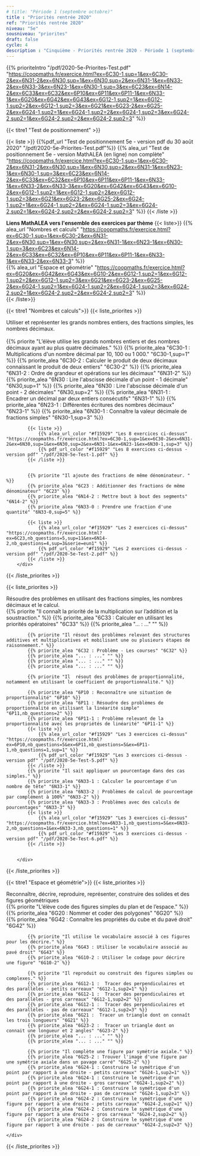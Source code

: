 ```yaml
---
# title: "Période 1 (septembre octobre)"
title : "Priorités rentrée 2020"
ref: "Priorités rentrée 2020"
niveau: "5e"
sousniveau: "priorites"
draft: false
cycle: 4
description : "Cinquième - Priorités rentrée 2020 - Période 1 (septembre octobre)"
---
```

<!-- 
Début de l'url commune 
https://coopmaths.fr/exercice.html?

Tous les exos actuellement dispos
ex=6C30-1,sup=1&ex=6C30-2&ex=6N31-2&ex=6N30,sup=1&ex=6N30,sup=2&ex=6N31-1&ex=6N23-1&ex=6N30-1,sup=3&ex=6C23&ex=6N14-2&ex=6C33&ex=6C32&ex=6P10&ex=6P11&ex=6P11-1&ex=6N33-1&ex=6N33-2&ex=6N33-3&ex=6G20&ex=6G42&ex=6G43&ex=6G12-1,sup2=1&ex=6G12-1,sup2=2&ex=6G12-1,sup2=3&ex=6G21&ex=6G23-2&ex=6G25-2&ex=6G24-1,sup2=1&ex=6G24-1,sup2=2&ex=6G24-1,sup2=3&ex=6G24-2,sup2=1&ex=6G24-2,sup2=2&ex=6G24-2,sup2=3

Nombres et calculs
ex=6C30-1,sup=1&ex=6C30-2&ex=6N31-2&ex=6N30,sup=1&ex=6N30,sup=2&ex=6N31-1&ex=6N23-1&ex=6N30-1,sup=3&ex=6C23&ex=6N14-2&ex=6C33&ex=6C32&ex=6P10&ex=6P11&ex=6P11-1&ex=6N33-1&ex=6N33-2&ex=6N33-3

Espace et géométrie
ex=6G20&ex=6G42&ex=6G43&ex=6G10-2&ex=6G12-1,sup2=1&ex=6G12-1,sup2=2&ex=6G12-1,sup2=3&ex=6G21&ex=6G23-2&ex=6G25-2&ex=6G24-1,sup2=1&ex=6G24-1,sup2=2&ex=6G24-1,sup2=3&ex=6G24-2,sup2=1&ex=6G24-2,sup2=2&ex=6G24-2,sup2=3
 -->


<!-- <h2 class="ui horizontal divider header">Priorités</h2>
<h3 class="ui horizontal divider header">Test de positionnement</h3> -->
{{% prioriteIntro "/pdf/2020-5e-Priorites-Test.pdf" "https://coopmaths.fr/exercice.html?ex=6C30-1,sup=1&ex=6C30-2&ex=6N31-2&ex=6N30,sup=1&ex=6N30,sup=2&ex=6N31-1&ex=6N33-2&ex=6N33-3&ex=6N23-1&ex=6N30-1,sup=3&ex=6C23&ex=6N14-2&ex=6C33&ex=6C32&ex=6P10&ex=6P11&ex=6P11-1&ex=6N33-1&ex=6G20&ex=6G42&ex=6G43&ex=6G12-1,sup2=1&ex=6G12-1,sup2=2&ex=6G12-1,sup2=3&ex=6G21&ex=6G23-2&ex=6G25-2&ex=6G24-1,sup2=1&ex=6G24-1,sup2=2&ex=6G24-1,sup2=3&ex=6G24-2,sup2=1&ex=6G24-2,sup2=2&ex=6G24-2,sup2=3"  %}}

{{< titre1 "Test de positionnement" >}}

{{< liste >}}
	{{%pdf_url "Test de positionnement 5e  - version pdf du 30 août 2020" "/pdf/2020-5e-Priorites-Test.pdf"%}}
	{{% alea_url "Test de positionnement 5e - version MathALEA (en ligne) non complète" "https://coopmaths.fr/exercice.html?ex=6C30-1,sup=1&ex=6C30-2&ex=6N31-2&ex=6N30,sup=1&ex=6N30,sup=2&ex=6N31-1&ex=6N23-1&ex=6N30-1,sup=3&ex=6C23&ex=6N14-2&ex=6C33&ex=6C32&ex=6P10&ex=6P11&ex=6P11-1&ex=6N33-1&ex=6N33-2&ex=6N33-3&ex=6G20&ex=6G42&ex=6G43&ex=6G10-2&ex=6G12-1,sup2=1&ex=6G12-1,sup2=2&ex=6G12-1,sup2=3&ex=6G21&ex=6G23-2&ex=6G25-2&ex=6G24-1,sup2=1&ex=6G24-1,sup2=2&ex=6G24-1,sup2=3&ex=6G24-2,sup2=1&ex=6G24-2,sup2=2&ex=6G24-2,sup2=3" %}}
{{< /liste >}}

**Liens MathALEA vers l'ensemble des exercices par thème**
{{< liste>}}
{{% alea_url "Nombres et calculs" "https://coopmaths.fr/exercice.html?ex=6C30-1,sup=1&ex=6C30-2&ex=6N31-2&ex=6N30,sup=1&ex=6N30,sup=2&ex=6N31-1&ex=6N23-1&ex=6N30-1,sup=3&ex=6C23&ex=6N14-2&ex=6C33&ex=6C32&ex=6P10&ex=6P11&ex=6P11-1&ex=6N33-1&ex=6N33-2&ex=6N33-3" %}}	
{{% alea_url "Espace et géométrie" "https://coopmaths.fr/exercice.html?ex=6G20&ex=6G42&ex=6G43&ex=6G10-2&ex=6G12-1,sup2=1&ex=6G12-1,sup2=2&ex=6G12-1,sup2=3&ex=6G21&ex=6G23-2&ex=6G25-2&ex=6G24-1,sup2=1&ex=6G24-1,sup2=2&ex=6G24-1,sup2=3&ex=6G24-2,sup2=1&ex=6G24-2,sup2=2&ex=6G24-2,sup2=3" %}}	
{{< /liste>}}


<!-- <h3 class="ui horizontal divider header">Nombres et calculs</h3> -->
{{< titre1 "Nombres et calculs">}}
{{< liste_priorites >}}
	<div class="item">
		<i class="large black chevron circle right icon"></i>
		<div class="header content">Utiliser et représenter les grands nombres entiers, des fractions simples, les nombres décimaux.</div>	
			{{% priorite "L’élève utilise les grands nombres entiers et des nombres décimaux ayant au plus quatre décimales." %}}
			{{% priorite_alea "6C30-1 : Multiplications d'un nombre décimal par 10, 100 ou 1 000." "6C30-1,sup=1" %}}
			{{% priorite_alea "6C30-2 : Calculer le produit de deux décimaux connaissant le produit de deux entiers" "6C30-2" %}}
			{{% priorite_alea "6N31-2 : Ordre de grandeur et opérations sur les décimaux" "6N31-2" %}}
			{{% priorite_alea "6N30 : Lire l'abscisse décimale d'un point - 1 décimale" "6N30,sup=1" %}}
			{{% priorite_alea "6N30 : Lire l'abscisse décimale d'un point - 2 décimales" "6N30,sup=2" %}}
			{{% priorite_alea "6N31-1 : Encadrer un décimal par deux entiers consécutifs" "6N31-1" %}}
			{{% priorite_alea "6N23-1 : Différentes écritures des nombres décimaux" "6N23-1" %}}
			{{% priorite_alea "6N30-1 : Connaître la valeur décimale de fractions simples" "6N30-1,sup=3" %}}

			{{< liste >}}
				{{% alea_url_color "#f15929" "Les 8 exercices ci-dessus" "https://coopmaths.fr/exercice.html?ex=6C30-1,sup=1&ex=6C30-2&ex=6N31-2&ex=6N30,sup=1&ex=6N30,sup=2&ex=6N31-1&ex=6N23-1&ex=6N30-1,sup=3" %}}	
				{{% pdf_url_color "#f15929" "Les 8 exercices ci-dessus - version pdf" "/pdf/2020-5e-Test-1.pdf" %}}
			{{< /liste >}}
						

			{{% priorite "Il ajoute des fractions de même dénominateur. " %}}
			{{% priorite_alea "6C23 : Additionner des fractions de même dénominateur" "6C23" %}}			
			{{% priorite_alea "6N14-2 : Mettre bout à bout des segments" "6N14-2" %}}
			{{% priorite_alea "6N33-0 : Prendre une fraction d'une quantité" "6N33-0,sup=5" %}}

			{{< liste >}}
				{{% alea_url_color "#f15929" "Les 2 exercices ci-dessus" "https://coopmaths.fr/exercice.html?ex=6C23,nb_questions=5,sup=11&ex=6N14-2,nb_questions=4,sup=3&serie=eun1" %}}	
				{{% pdf_url_color "#f15929" "Les 2 exercices ci-dessus - version pdf" "/pdf/2020-5e-Test-2.pdf" %}}
			{{< /liste >}}
		</div>	
{{< /liste_priorites >}}

{{< liste_priorites >}}
	<div class="item">
		<i class="large black chevron circle right icon"></i>
		<div class="header content">Résoudre des problèmes en utilisant des fractions simples, les nombres décimaux et le calcul.</div>	
			{{% priorite "Il connaît la priorité de la multiplication sur l’addition et la soustraction." %}}
			{{% priorite_alea "6C33 : Calculer en utilisant les priorités opératoires" "6C33" %}}
			{{% priorite_alea "... : ..." "" %}}
			
			{{% priorite "Il résout des problèmes relevant des structures additives et multiplicatives et mobilisant une ou plusieurs étapes de raisonnement." %}}
			{{% priorite_alea "6C32 : Problème - Les courses" "6C32" %}}
			{{% priorite_alea "... : ..." "" %}}
			{{% priorite_alea "... : ..." "" %}}
			{{% priorite_alea "... : ..." "" %}}

			{{% priorite "Il  résout des problèmes de proportionnalité, notamment en utilisant le coefficient de proportionnalité." %}}

			{{% priorite_alea "6P10 : Reconnaître une situation de proportionnalité" "6P10" %}}
			{{% priorite_alea "6P11 : Résoudre des problèmes de proportionnalité en utilisant la linéarité simple" "6P11,nb_questions=2" %}}
			{{% priorite_alea "6P11-1 : Problème relevant de la proportionnalité avec les propriétés de linéarité" "6P11-1" %}}	
			{{< liste >}}
				{{% alea_url_color "#f15929" "Les 3 exercices ci-dessus" "https://coopmaths.fr/exercice.html?ex=6P10,nb_questions=5&ex=6P11,nb_questions=5&ex=6P11-1,nb_questions=1,sup=1" %}}	
				{{% pdf_url_color "#f15929" "Les 3 exercices ci-dessus - version pdf" "/pdf/2020-5e-Test-5.pdf" %}}
			{{< /liste >}}
			{{% priorite "Il sait appliquer un pourcentage dans des cas simples." %}}			
			{{% priorite_alea "6N33-1 : Calculer le pourcentage d'un nombre de tête" "6N33-1" %}}
			{{% priorite_alea "6N33-2 : Problèmes de calcul de pourcentage par complément à 100%" "6N33-2" %}}			
			{{% priorite_alea "6N33-3 : Problèmes avec des calculs de pourcentages" "6N33-3" %}}
			{{< liste >}}
				{{% alea_url_color "#f15929" "Les 3 exercices ci-dessus" "https://coopmaths.fr/exercice.html?ex=6N33-1,nb_questions=5&ex=6N33-2,nb_questions=1&ex=6N33-3,nb_questions=1" %}}	
				{{% pdf_url_color "#f15929" "Les 3 exercices ci-dessus - version pdf" "/pdf/2020-5e-Test-6.pdf" %}}
			{{< /liste >}}


		</div>	
{{< /liste_priorites >}}

<!-- <h3 class="ui horizontal divider header">Espace et géométrie</h3> -->
{{< titre1 "Espace et géométrie">}}
{{< liste_priorites >}}
	<div class="item">
		<i class="large black chevron circle right icon"></i>
		<div class="header content">Reconnaître, décrire, reproduire, représenter, construire des solides et des figures géométriques</div>	
			{{% priorite "L’élève code des figures simples du plan et de l’espace." %}}
			{{% priorite_alea "6G20 :  Nommer et coder des polygones" "6G20" %}}	
			{{% priorite_alea "6G42 :  Connaître les propriétés du cube et du pavé droit" "6G42" %}}
			
			{{% priorite "Il utilise le vocabulaire associé à ces figures pour les décrire." %}}
			{{% priorite_alea "6G43 : Utiliser le vocabulaire associé au pavé droit" "6G43" %}}	
			{{% priorite_alea "6G10-2 : Utiliser le codage pour décrire une figure" "6G10-2" %}}

			{{% priorite "Il reproduit ou construit des figures simples ou complexes." %}}
			{{% priorite_alea "6G12-1 :  Tracer des perpendiculaires et des parallèles - petits carreaux" "6G12-1,sup2=1" %}}
			{{% priorite_alea "6G12-1 :  Tracer des perpendiculaires et des parallèles - gros carreaux" "6G12-1,sup2=2" %}}
			{{% priorite_alea "6G12-1 :  Tracer des perpendiculaires et des parallèles - pas de carreaux" "6G12-1,sup2=3" %}}
			{{% priorite_alea "6G21 :  Tracer un triangle dont on connaît les trois longueurs" "6G21" %}}
			{{% priorite_alea "6G23-2 :  Tracer un triangle dont on connait une longueur et 2 angles" "6G23-2" %}}
			{{% priorite_alea "... : ..." "" %}}	
			{{% priorite_alea "... : ..." "" %}}

			{{% priorite "Il complète une figure par symétrie axiale." %}}			
			{{% priorite_alea "6G25-2 : Trouver l'image d'une figure par une symétrie axiale dans un pavage carré" "6G25-2" %}}	
			{{% priorite_alea "6G24-1 : Construire le symétrique d'un point par rapport à une droite - petits carreaux" "6G24-1,sup2=1" %}}
			{{% priorite_alea "6G24-1 : Construire le symétrique d'un point par rapport à une droite - gros carreaux" "6G24-1,sup2=2" %}}
			{{% priorite_alea "6G24-1 : Construire le symétrique d'un point par rapport à une droite - pas de carreaux" "6G24-1,sup2=3" %}}		
			{{% priorite_alea "6G24-2 : Construire le symétrique d'une figure par rapport à une droite - petits carreaux" "6G24-2,sup2=1" %}}
			{{% priorite_alea "6G24-2 : Construire le symétrique d'une figure par rapport à une droite - gros carreaux" "6G24-2,sup2=2" %}}
			{{% priorite_alea "6G24-2 : Construire le symétrique d'une figure par rapport à une droite - pas de carreaux" "6G24-2,sup2=3" %}}

	</div>	
{{< /liste_priorites >}}

<!-- {{< liste_exercices >}}
	{{% alea_url "..." "" %}}
	{{% alea "..." "" %}}
{{< /liste_exercices >}}



{{< titre "Compléments numériques" >}}

{{< liste >}}
{{< /liste >}} -->
